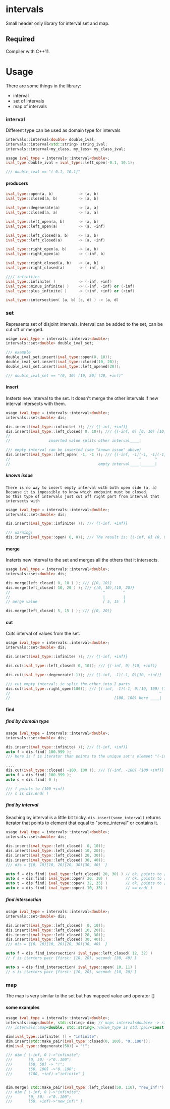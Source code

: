 # intervals

Small header only library for interval set and map.

## Required

Compiler with C++11.


# Usage

There are some things in the library:

 * interval
 * set of intervals
 * map of intervals

### interval

Different type can be used as domain type for intervals

```cpp
intervals::interval<double> double_ival;
intervals::interval<std::string> string_ival;
intervals::interval<my_class, my_less> my_class_ival;

```

```cpp
usage ival_type = intervals::interval<double>;
ival_type double_ival = ival_type::left_open(-0.1, 10.1);

/// double_ival == "(-0.1, 10.1]"

```
#### producers

```cpp
ival_type::open(a, b)           -> (a, b)
ival_type::closed(a, b)         -> [a, b]

ival_type::degenerate(a)        -> [a, a]
ival_type::closed(a, a)         -> [a, a]

ival_type::left_open(a, b)      -> (a, b]
ival_type::left_open(a)         -> (a, +inf)

ival_type::left_closed(a, b)    -> [a, b)
ival_type::left_closed(a)       -> [a, +inf)

ival_type::right_open(a, b)     -> [a, b)
ival_type::right_open(a)        -> (-inf, b)

ival_type::right_closed(a, b)   -> (a, b]
ival_type::right_closed(a)      -> (-inf, b]

//// infinities
ival_type::infinite( )          -> (-inf, +inf)
ival_type::minus_infinite( )    -> (-inf, -inf) or (-inf)
ival_type::plus_infinite( )     -> (+inf, +inf) or (+inf)

ival_type::intersection( [a, b) [c, d) ) -> [a, d)

```

### set

Represents set of disjoint intervals. Interval can be added to the set, can be cut off or merged.

```cpp
usage ival_type = intervals::interval<double>;
intervals::set<double> double_ival_set;

/// example
double_ival_set.insert(ival_type::open(0, 10));
double_ival_set.insert(ival_type::closed(10, 20));
double_ival_set.insert(ival_type::left_opened(20));

/// double_ival_set == "(0, 10) [10, 20] (20, +inf)"

```

#### insert

Insterts new interval to the set.
It doesn't merge the other intervals if new interval intersects with them.

```cpp
usage ival_type = intervals::interval<double>;
intervals::set<double> dis;

dis.insert(ival_type::infinite( )); /// {(-inf, +inf)}
dis.insert(ival_type::left_closed( 0, 10)); /// {(-inf, 0) [0, 10) [10, +inf)}
//                                                         ^
//                 inserted value splits other interval____|

/// empty interval can be inserted (see "known issue" above)
dis.insert(ival_type::left_open( -1, -1 )); /// {(-inf, -1](-1, -1](-1, 0) [0, 10) [10, +inf)}
//                                                         ^      ^
//                                       empty interval____|______|

```

##### known issue
    There is no way to insert empty interval with both open side (a, a)
    Because it is impossible to know which endpoint must be closed.
    So this type of intervals just cut off right part from interval that intersects with

```cpp
usage ival_type = intervals::interval<double>;
intervals::set<double> dis;

dis.insert(ival_type::infinite( )); /// {(-inf, +inf)}

/// warning!
dis.insert(ival_type::open( 0, 0)); /// The result is: {(-inf, 0] (0, 0)}

```

#### merge
Insterts new interval to the set and merges all the others that it intersects.

```cpp
usage ival_type = intervals::interval<double>;
intervals::set<double> dis;

dis.merge(left_closed( 0, 10 ) ); /// {[0, 10)}
dis.merge(left_closed( 10, 20 ) ); /// {[0, 10),[10, 20)}
//                                         ^        ^
//                                         |        |
// merge value                             [ 5, 15  )

dis.merge(left_closed( 5, 15 ) ); /// {[0, 20)}

```

#### cut
Cuts interval of values from the set.


```cpp
usage ival_type = intervals::interval<double>;
intervals::set<double> dis;

dis.insert(ival_type::infinite( )); /// {(-inf, +inf)}

dis.cut(ival_type::left_closed( 0, 10)); /// {(-inf, 0) [10, +inf)}

dis.cut(ival_type::degenerate(-1)); /// {(-inf, -1)(-1, 0)[10, +inf)}

/// cut empty interval; ie split the other into 2 parts
dis.cut(ival_type::right_open(100)); /// {(-inf, -1)(-1, 0)[10, 100) [100, +inf)}
//                                                                  ^
//                                              [100, 100) here ____|

```

#### find

##### find by domain type

```cpp
usage ival_type = intervals::interval<double>;
intervals::set<double> dis;

dis.insert(ival_type::infinite( )); /// {(-inf, +inf)}
auto f = dis.find( 100.999 );
/// here is f is iterator than points to the unique set's element "(-inf, +inf)"

....
dis.cut(ival_type::closed( -100, 100 )); /// {(-inf, -100) (100 +inf)}
auto f = dis.find( 100.999 );
auto s = dis.find( 0 );

/// f points to (100 +inf)
/// s is dis.end( )

```

##### find by interval
Seaching by interval is a little bit tricky. ```dis.insert(some_interval)```
returns iterator that points to element that equal to "some_interval" or contains it.

```cpp
usage ival_type = intervals::interval<double>;
intervals::set<double> dis;

dis.insert(ival_type::left_closed(  0, 10));
dis.insert(ival_type::left_closed( 10, 20));
dis.insert(ival_type::left_closed( 20, 30));
dis.insert(ival_type::left_closed( 30, 40));
/// dis = {[0, 10)[10, 20)[20, 30)[30, 40)  }

auto f = dis.find( ival_type::left_closed( 20, 30) ) // ok. points to [20, 30)
auto s = dis.find( ival_type::open( 20, 30) )        // ok. points to [20, 30)
auto t = dis.find( ival_type::open( 32, 35) )        // ok. points to [30, 40)
auto e = dis.find( ival_type::open( 10, 35) )        // == end( )

```

##### find intersection
```cpp
usage ival_type = intervals::interval<double>;
intervals::set<double> dis;

dis.insert(ival_type::left_closed(  0, 10));
dis.insert(ival_type::left_closed( 10, 20));
dis.insert(ival_type::left_closed( 20, 30));
dis.insert(ival_type::left_closed( 30, 40));
/// dis = {[0, 10)[10, 20)[20, 30)[30, 40)  }

auto f = dis.find_intersection( ival_type::left_closed( 12, 32) )
// f is itartors pair {first: [10, 20), second: [30, 40) }

auto s = dis.find_intersection( ival_type::open( 10, 11) )
// s is itartors pair {first: [10, 20), second: [10, 20) }

```

### map

The map is very similar to the set but has mapped value and operator []

#### some examples

```cpp
usage ival_type = intervals::interval<double>;
intervals::map<double, std::string> dim; // maps interval<double> -> string
/// intervals::map<double, std::string>::value_type is std::pair<const ival_type, std::string>

dim[ival_type::infinite( )] = "infinite";
dim.insert(std::make_pair(ival_type::closed(0, 100), "0..100"));
dim[ival_type::degenerate(50)] = "!";

/// dim { (-inf, 0 )->"infinite";
///       [0, 50) ->"0..100";
///       [50, 50] -> "!";
///       (50, 100] ->"0..100";
///       (100, +inf)->"infinite" }


dim.merge( std::make_pair(ival_type::left_closed(50, 110), "new_inf!") );
/// dim { (-inf, 0 )->"infinite";
///       [0, 50) ->"0..100";
///       [50, +inf)->"new_inf!" }

```
